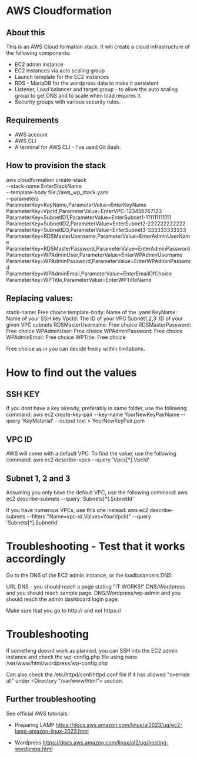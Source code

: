 # AWS Cloudformation

## About this
This is an AWS Cloud formation stack. It will create a cloud infrastructure of the following components:
* EC2 admin instance
* EC2 instances via auto scaling group
* Launch template for the EC2 instances
* RDS - MariaDB for the wordpress data to make it persistent
* Listener, Load balancer and target group - to allow the auto scaling group to get DNS and to scale when load requires it.
* Security groups with various security rules.

## Requirements
* AWS account
* AWS CLI
* A terminal for AWS CLI - I've used Git Bash.

## How to provision the stack
aws cloudformation create-stack \
    --stack-name EnterStackName \
    --template-body file://aws_wp_stack.yaml \
    --parameters \
        ParameterKey=KeyName,ParameterValue=EnterKeyName \
        ParameterKey=VpcId,ParameterValue=EnterVPC-123456767123 \
        ParameterKey=SubnetID1,ParameterValue=EnterSubnet1-111111111111 \
        ParameterKey=SubnetID2,ParameterValue=EnterSubnet2-222222222222 \
        ParameterKey=SubnetID3,ParameterValue=EnterSubnet3-333333333333 \
        ParameterKey=RDSMasterUsername,ParameterValue=EnterAdminUserName \
        ParameterKey=RDSMasterPassword,ParameterValue=EnterAdminPassword \
        ParameterKey=WPAdminUser,ParameterValue=EnterWPAdminUsername \
        ParameterKey=WPAdminPassword,ParameterValue=EnterWPAdminPassword \
        ParameterKey=WPAdminEmail,ParameterValue=EnterEmailOfChoice \
        ParameterKey=WPTitle,ParameterValue=EnterWPTitleName

## Replacing values:
stack-name: Free choice
template-body: Name of the .yaml
KeyName: Name of your SSH key
VpcId: The ID of your VPC 
Subnet1,2,3: ID of your given VPC subnets
RDSMasterUsername: Free choice
RDSMasterPassword: Free choice
WPAdminUser: Free choice
WPAdminPassword: Free choice
WPAdminEmail: Free choice
WPTitle: Free choice

Free choice as in you can decide freely within limitations.

# How to find out the values

## SSH KEY
If you dont have a key already, preferably in same folder, use the following command:
aws ec2 create-key-pair --key-name YourNewKeyPairName --query 'KeyMaterial' --output text > YourNewKeyPair.pem

## VPC ID
AWS will come with a default VPC. To find the value, use the following command:
aws ec2 describe-vpcs --query 'Vpcs[*].VpcId'

## Subnet 1, 2 and 3
Assuming you only have the default VPC, use the following command:
aws ec2 describe-subnets --query 'Subnets[*].SubnetId'

If you have numerous VPCs, use this one instead:
aws ec2 describe-subnets --filters "Name=vpc-id,Values=YourVpcId" --query 'Subnets[*].SubnetId'


# Troubleshooting - Test that it works accordingly
Go to the DNS of the EC2 admin instance, or the loadbalancers DNS:

URL
DNS - you should reach a page stating "IT WORKS!"
DNS/Wordpress and you should reach sample page.
DNS/Wordpress/wp-admin and you should reach the admin dashboard login page.

Make sure that you go to http:// and not https://

# Troubleshooting
If something doesnt work as planned, you can SSH into the EC2 admin instance and check the wp-config.php file using nano.
/var/www/html/wordpress/wp-config.php

Can also check the /etc/httpd/conf/httpd.conf file if it has allowed "override all" under <Directory "/var/www/html"> section.

## Further troubleshooting
See official AWS tutorials:

* Preparing LAMP
https://docs.aws.amazon.com/linux/al2023/ug/ec2-lamp-amazon-linux-2023.html

* Wordpress
https://docs.aws.amazon.com/linux/al2/ug/hosting-wordpress.html
